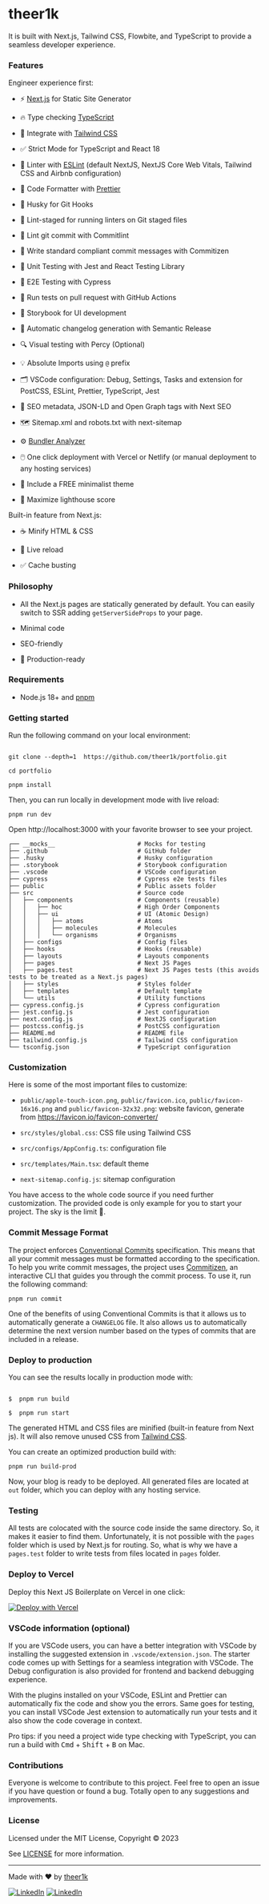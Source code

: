 # theer1k

It is built with Next.js, Tailwind CSS, Flowbite, and TypeScript to provide a seamless developer experience.

### Features

Engineer experience first:

- ⚡ [Next.js](https://nextjs.org) for Static Site Generator

- 🔥 Type checking [TypeScript](https://www.typescriptlang.org)

- 💎 Integrate with [Tailwind CSS](https://tailwindcss.com)

- ✅ Strict Mode for TypeScript and React 18

- 📏 Linter with [ESLint](https://eslint.org) (default NextJS, NextJS Core Web Vitals, Tailwind CSS and Airbnb configuration)

- 💖 Code Formatter with [Prettier](https://prettier.io)

- 🦊 Husky for Git Hooks

- 🚫 Lint-staged for running linters on Git staged files

- 🚓 Lint git commit with Commitlint

- 📓 Write standard compliant commit messages with Commitizen

- 🦺 Unit Testing with Jest and React Testing Library

- 🧪 E2E Testing with Cypress

- 👷 Run tests on pull request with GitHub Actions

- 🎉 Storybook for UI development

- 🎁 Automatic changelog generation with Semantic Release

- 🔍 Visual testing with Percy (Optional)

- 💡 Absolute Imports using `@` prefix

- 🗂 VSCode configuration: Debug, Settings, Tasks and extension for PostCSS, ESLint, Prettier, TypeScript, Jest

- 🤖 SEO metadata, JSON-LD and Open Graph tags with Next SEO

- 🗺️ Sitemap.xml and robots.txt with next-sitemap

- ⚙️ [Bundler Analyzer](https://www.npmjs.com/package/@next/bundle-analyzer)

- 🖱️ One click deployment with Vercel or Netlify (or manual deployment to any hosting services)

- 🌈 Include a FREE minimalist theme

- 💯 Maximize lighthouse score

Built-in feature from Next.js:

- ☕ Minify HTML & CSS

- 💨 Live reload

- ✅ Cache busting

### Philosophy

- All the Next.js pages are statically generated by default. You can easily switch to SSR adding `getServerSideProps` to your page.

- Minimal code

- SEO-friendly

- 🚀 Production-ready

### Requirements

- Node.js 18+ and [pnpm](https://pnpm.io/pt/)

### Getting started

Run the following command on your local environment:

```shell

git clone --depth=1  https://github.com/theer1k/portfolio.git

cd portfolio

pnpm install
```
Then, you can run locally in development mode with live reload:

```shell
pnpm run dev
```

Open http://localhost:3000 with your favorite browser to see your project.

```shell
┌── __mocks__                       # Mocks for testing
├── .github                         # GitHub folder
├── .husky                          # Husky configuration
├── .storybook                      # Storybook configuration
├── .vscode                         # VSCode configuration
├── cypress                         # Cypress e2e tests files
├── public                          # Public assets folder
├── src                             # Source code
│   ├── components                  # Components (reusable)
│   │   ├── hoc                     # High Order Components
│   │   ├── ui                      # UI (Atomic Design)
│   │   │   ├── atoms               # Atoms
│   │   │   ├── molecules           # Molecules
│   │   │   └── organisms           # Organisms
│   ├── configs                     # Config files
│   ├── hooks                       # Hooks (reusable)
│   ├── layouts                     # Layouts components
│   ├── pages                       # Next JS Pages
│   ├── pages.test                  # Next JS Pages tests (this avoids tests to be treated as a Next.js pages)
│   ├── styles                      # Styles folder
│   ├── templates                   # Default template
│   └── utils                       # Utility functions
├── cypress.config.js               # Cypress configuration
├── jest.config.js                  # Jest configuration
├── next.config.js                  # NextJS configuration
├── postcss.config.js               # PostCSS configuration
├── README.md                       # README file
├── tailwind.config.js              # Tailwind CSS configuration
└── tsconfig.json                   # TypeScript configuration
```

### Customization

Here is some of the most important files to customize:

- `public/apple-touch-icon.png`, `public/favicon.ico`, `public/favicon-16x16.png` and `public/favicon-32x32.png`: website favicon, generate from https://favicon.io/favicon-converter/

- `src/styles/global.css`: CSS file using Tailwind CSS

- `src/configs/AppConfig.ts`: configuration file

- `src/templates/Main.tsx`: default theme

- `next-sitemap.config.js`: sitemap configuration

You have access to the whole code source if you need further customization. The provided code is only example for you to start your project. The sky is the limit 🚀.

### Commit Message Format

The project enforces [Conventional Commits](https://www.conventionalcommits.org/) specification. This means that all your commit messages must be formatted according to the specification. To help you write commit messages, the project uses [Commitizen](https://github.com/commitizen/cz-cli), an interactive CLI that guides you through the commit process. To use it, run the following command:

```shell
pnpm run commit
```

One of the benefits of using Conventional Commits is that it allows us to automatically generate a `CHANGELOG` file. It also allows us to automatically determine the next version number based on the types of commits that are included in a release.

### Deploy to production

You can see the results locally in production mode with:

```shell

$  pnpm run build

$  pnpm run start

```

The generated HTML and CSS files are minified (built-in feature from Next js). It will also remove unused CSS from [Tailwind CSS](https://tailwindcss.com).

You can create an optimized production build with:

```shell
pnpm run build-prod
```

Now, your blog is ready to be deployed. All generated files are located at `out` folder, which you can deploy with any hosting service.

### Testing

All tests are colocated with the source code inside the same directory. So, it makes it easier to find them. Unfortunately, it is not possible with the `pages` folder which is used by Next.js for routing. So, what is why we have a `pages.test` folder to write tests from files located in `pages` folder.

### Deploy to Vercel

Deploy this Next JS Boilerplate on Vercel in one click:

[![Deploy with Vercel](https://vercel.com/button)](https://vercel.com/new/git/external?repository-url=https%3A%2F%2Fgithub.com%2Fixartz%2FNext-js-Boilerplate)

### VSCode information (optional)

If you are VSCode users, you can have a better integration with VSCode by installing the suggested extension in `.vscode/extension.json`. The starter code comes up with Settings for a seamless integration with VSCode. The Debug configuration is also provided for frontend and backend debugging experience.

With the plugins installed on your VSCode, ESLint and Prettier can automatically fix the code and show you the errors. Same goes for testing, you can install VSCode Jest extension to automatically run your tests and it also show the code coverage in context.

Pro tips: if you need a project wide type checking with TypeScript, you can run a build with <kbd>Cmd</kbd> + <kbd>Shift</kbd> + <kbd>B</kbd> on Mac.

### Contributions

Everyone is welcome to contribute to this project. Feel free to open an issue if you have question or found a bug. Totally open to any suggestions and improvements.

### License

Licensed under the MIT License, Copyright © 2023

See [LICENSE](LICENSE) for more information.

---

Made with ♥ by [theer1k](https://indianboy.com.br/)

[![LinkedIn](https://img.shields.io/badge/LinkedIn-0077B5?style=for-the-badge&logo=linkedin&logoColor=white)](https://www.linkedin.com/in/erikhenriquealvescunha/)
[![LinkedIn](https://img.shields.io/badge/dev.to-0A0A0A?style=for-the-badge&logo=dev.to&logoColor=white)](https://dev.to/theer1k)